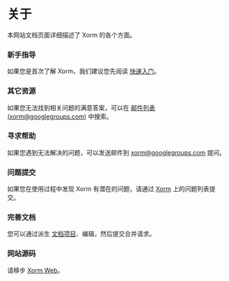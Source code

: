 # 关于

本网站文档页面详细描述了 Xorm 的各个方面。

### 新手指导

如果您是首次了解 Xorm，我们建议您先阅读 [快速入门](docs/intro/quick_start.md)。

### 其它资源

如果您无法找到相关问题的满意答案，可以在 [邮件列表 (xorm@googlegroups.com)](https://groups.google.com/forum/#!search/xorm) 中搜索。

### 寻求帮助

如果您遇到无法解决的问题，可以发送邮件到 [xorm@googlegroups.com](mailto:xorm@googlegroups.com) 提问。

### 问题提交

如果您在使用过程中发现 Xorm 有潜在的问题，请通过 [Xorm](https://github.com/go-xorm/xorm/issues) 上的问题列表提交。

### 完善文档

您可以通过派生 [文档项目](https://github.com/go-xorm/xorm/tree/master/docs)、编辑，然后提交合并请求。

### 网站源码

请移步 [Xorm Web](https://github.com/go-xorm/website)。